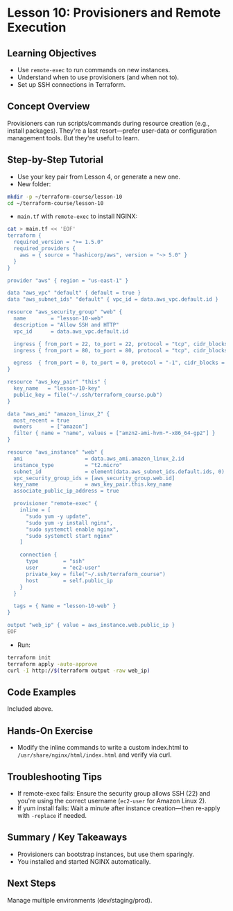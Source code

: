 # Lesson 10: Provisioners and Remote Execution

## Learning Objectives
- Use `remote-exec` to run commands on new instances.
- Understand when to use provisioners (and when not to).
- Set up SSH connections in Terraform.

## Concept Overview
Provisioners can run scripts/commands during resource creation (e.g., install packages). They're a last resort—prefer user-data or configuration management tools. But they're useful to learn.

## Step-by-Step Tutorial
- Use your key pair from Lesson 4, or generate a new one.
- New folder:
```bash
mkdir -p ~/terraform-course/lesson-10
cd ~/terraform-course/lesson-10
```

- `main.tf` with `remote-exec` to install NGINX:
```bash
cat > main.tf << 'EOF'
terraform {
  required_version = ">= 1.5.0"
  required_providers {
    aws = { source = "hashicorp/aws", version = "~> 5.0" }
  }
}

provider "aws" { region = "us-east-1" }

data "aws_vpc" "default" { default = true }
data "aws_subnet_ids" "default" { vpc_id = data.aws_vpc.default.id }

resource "aws_security_group" "web" {
  name        = "lesson-10-web"
  description = "Allow SSH and HTTP"
  vpc_id      = data.aws_vpc.default.id

  ingress { from_port = 22, to_port = 22, protocol = "tcp", cidr_blocks = ["0.0.0.0/0"] }
  ingress { from_port = 80, to_port = 80, protocol = "tcp", cidr_blocks = ["0.0.0.0/0"] }

  egress  { from_port = 0, to_port = 0, protocol = "-1", cidr_blocks = ["0.0.0.0/0"] }
}

resource "aws_key_pair" "this" {
  key_name   = "lesson-10-key"
  public_key = file("~/.ssh/terraform_course.pub")
}

data "aws_ami" "amazon_linux_2" {
  most_recent = true
  owners      = ["amazon"]
  filter { name = "name", values = ["amzn2-ami-hvm-*-x86_64-gp2"] }
}

resource "aws_instance" "web" {
  ami                    = data.aws_ami.amazon_linux_2.id
  instance_type          = "t2.micro"
  subnet_id              = element(data.aws_subnet_ids.default.ids, 0)
  vpc_security_group_ids = [aws_security_group.web.id]
  key_name               = aws_key_pair.this.key_name
  associate_public_ip_address = true

  provisioner "remote-exec" {
    inline = [
      "sudo yum -y update",
      "sudo yum -y install nginx",
      "sudo systemctl enable nginx",
      "sudo systemctl start nginx"
    ]

    connection {
      type        = "ssh"
      user        = "ec2-user"
      private_key = file("~/.ssh/terraform_course")
      host        = self.public_ip
    }
  }

  tags = { Name = "lesson-10-web" }
}

output "web_ip" { value = aws_instance.web.public_ip }
EOF
```

- Run:
```bash
terraform init
terraform apply -auto-approve
curl -I http://$(terraform output -raw web_ip)
```

## Code Examples
Included above.

## Hands-On Exercise
- Modify the inline commands to write a custom index.html to `/usr/share/nginx/html/index.html` and verify via curl.

## Troubleshooting Tips
- If remote-exec fails: Ensure the security group allows SSH (22) and you're using the correct username (`ec2-user` for Amazon Linux 2).
- If yum install fails: Wait a minute after instance creation—then re-apply with `-replace` if needed.

## Summary / Key Takeaways
- Provisioners can bootstrap instances, but use them sparingly.
- You installed and started NGINX automatically.

## Next Steps
Manage multiple environments (dev/staging/prod).
